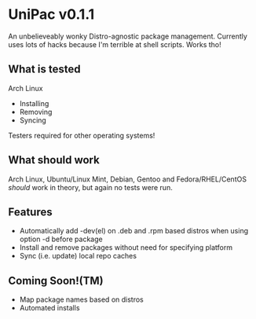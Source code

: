 # UniPac v0.1.1
An unbelieveably wonky Distro-agnostic package management. Currently uses lots of hacks because I'm terrible at shell scripts. Works tho!

## What is tested
Arch Linux
- Installing
- Removing
- Syncing

Testers required for other operating systems!

## What should work
Arch Linux, Ubuntu/Linux Mint, Debian, Gentoo and Fedora/RHEL/CentOS *should* work in theory, but again no tests were run.

## Features
- Automatically add -dev(el) on .deb and .rpm based distros when using option -d before package
- Install and remove packages without need for specifying platform
- Sync (i.e. update) local repo caches

## Coming Soon!(TM)
- Map package names based on distros
- Automated installs



